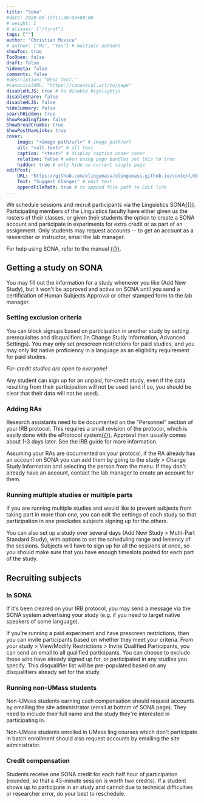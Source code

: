 ```yaml
---
title: "Sona"
#date: 2020-09-15T11:30:03+00:00
# weight: 1
# aliases: ["/first"]
tags: [""]
author: "Christian Muxica"
# author: ["Me", "You"] # multiple authors
showToc: true
TocOpen: false
draft: false
hidemeta: false
comments: false
#description: "Desc Text."
#canonicalURL: "https://canonical.url/to/page"
disableHLJS: true # to disable highlightjs
disableShare: false
disableHLJS: false
hideSummary: false
searchHidden: true
ShowReadingTime: false
ShowBreadCrumbs: true
ShowPostNavLinks: true
cover:
    image: "<image path/url>" # image path/url
    alt: "<alt text>" # alt text
    caption: "<text>" # display caption under cover
    relative: false # when using page bundles set this to true
    hidden: true # only hide on current single page
editPost:
    URL: "https://github.com/xlingumass/xlingumass.github.io/content/docs/sona.md"
    Text: "Suggest Changes" # edit text
    appendFilePath: true # to append file path to Edit link
---
```


We schedule sessions and recruit participants via the Linguistics SONA[{{<fa arrow-up-right-from-square>}}](https://umassxling.sona-systems.com/default.aspx). Participating members of the Linguistics faculty have either given us the rosters of their classes, or given their students the option to create a SONA account and participate in experiments for extra credit or as part of an assignment. Only students may request accounts -- to get an account as a researcher or instructor, email the lab manager. 

For help using SONA, refer to the manual [{{<fa file>}}](https://drive.google.com/open?id=0BzzaA-_ECO56YmZjbVR3dUxEWjl1UVFtS3lITUU1QjdvUC1j). 

[//]: # (host this more permanently somewhere -- maybe the xlingumass github?)

## Getting a study on SONA

You may fill out the information for a study whenever you like (Add New Study), but it won't be approved and active on SONA until you send a certification of Human Subjects Approval or other stamped form to the lab manager. 

### Setting exclusion criteria

You can block signups based on participation in another study by setting prerequisites and disqualifiers (In Change Study Information, Advanced Settings). You may only set prescreen restrictions for paid studies, and you may only list native proficiency in a language as an eligibility requirement for paid studies.

*For-credit studies are open to everyone!*
    
Any student can sign up for an unpaid, for-credit study, even if the data resulting from their participation will not be used (and if so, you should be clear that their data will not be used).

### Adding RAs

Research assistants need to be documented on the "Personnel" section of your IRB protocol. This requires a small revision of the protocol, which is easily done with the eProtocol system[{{<fa arrow-up-right-from-square>}}](https://www.umass.edu/research/compliance/human-subjects-irb/e-protocol-system-irb). Approval then usually comes about 1-3 days later. See the IRB guide for more information.

Assuming your RAs are documented on your protocol, if the RA already has an account on SONA you can add them by going to the study > Change Study Information and selecting the person from the menu. If they don't already have an account, contact the lab manager to create an account for them.

### Running multiple studies or multiple parts

If you are running multiple studies and would like to prevent subjects from taking part in more than one, you can edit the settings of each study so that participation in one precludes subjects signing up for the others. 

You can also set up a study over several days (Add New Study > Multi-Part Standard Study), with options to set the scheduling range and leniency of the sessions. Subjects will have to sign up for all the sessions at once, so you should make sure that you have enough timeslots posted for each part of the study. 

## Recruiting subjects

### In SONA

If it's been cleared on your IRB protocol, you may send a message via the SONA system advertising your study (e.g. if you need to target native speakers of some language).

If you're running a paid experiment and have prescreen restrictions, then you can invite participants based on whether they meet your criteria. From your study > View/Modify Restrictions > Invite Qualified Participants, you can send an email to all qualified participants. You can choose to exclude those who have already signed up for, or participated in any studies you specify. This disqualifier list will be pre-populated based on any disqualifiers already set for the study. 

### Running non-UMass students

Non-UMass students earning cash compensation should request accounts by emailing the site administrator (email at bottom of SONA page). They need to include their full name and the study they're interested in participating in. 

Non-UMass students enrolled in UMass ling courses which don't participate in batch enrollment should also request accounts by emailing the site administrator.
    
### Credit compensation

Students receive one SONA credit for each half hour of participation (rounded, so that a 45-minute session is worth two credits). If a student shows up to participate in an study and cannot due to technical difficulties or researcher error, do your best to reschedule.
